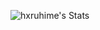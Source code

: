 ![hxruhime's Stats](https://github-readme-stats.vercel.app/api?username=hxruhime&theme=dracula&show_icons=true&hide_border=true&count_private=true)
